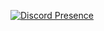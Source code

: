 [![Discord Presence](https://lanyard.cnrad.dev/api/210046081709375488)](https://discord.com/users/210046081709375488)